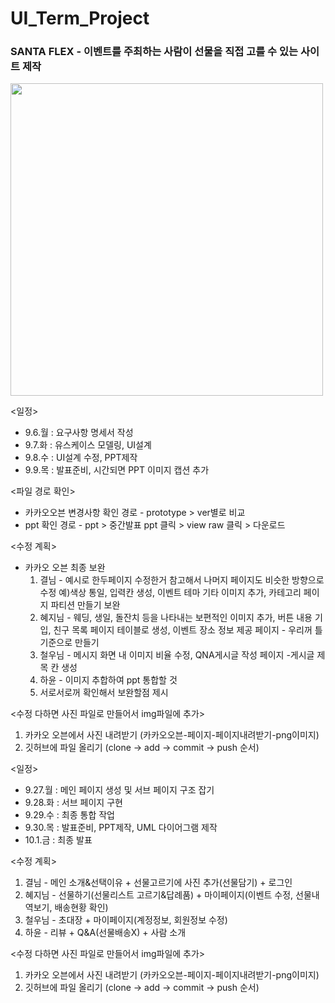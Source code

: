 # UI_Term_Project

<h3 style = color : red> SANTA FLEX - 이벤트를 주최하는 사람이 선물을 직접 고를 수 있는 사이트 제작 </h3>


<img src="https://user-images.githubusercontent.com/78725674/138413534-c1f81b7a-4016-4d90-bfa3-96c8977ce927.PNG" width="500">



<일정>
- 9.6.월 : 요구사항 명세서 작성
- 9.7.화 : 유스케이스 모델링, UI설계
- 9.8.수 : UI설계 수정, PPT제작
- 9.9.목 : 발표준비, 시간되면 PPT 이미지 캡션 추가

<파일 경로 확인>
- 카카오오븐 변경사항 확인 경로 - prototype > ver별로 비교 
- ppt 확인 경로 - ppt > 중간발표 ppt 클릭 > view raw 클릭 > 다운로드

<수정 계획>
- 카카오 오븐 최종 보완 
  1. 결님 - 예시로 한두페이지 수정한거 참고해서 나머지 페이지도 비슷한 방향으로 수정 예)색상 통일, 입력칸 생성,     이벤트 테마 기타 이미지 추가,     카테고리 페이지 파티션 만들기 보완
  2. 혜지님 - 웨딩, 생일, 돌잔치 등을 나타내는 보편적인 이미지 추가, 버튼 내용 기입,  친구 목록 페이지 테이블로 생성, 이벤트 장소 정보 제공 페이지 - 우리꺼 틀 기준으로 만들기
  3. 철우님 - 메시지 화면 내 이미지 비율 수정, QNA게시글 작성 페이지 -게시글 제목 칸 생성
  4. 하윤 - 이미지 추합하여 ppt 통합할 것
  5. 서로서로꺼 확인해서 보완할점 제시
 
 <수정 다하면 사진 파일로 만들어서 img파일에 추가>
 1. 카카오 오븐에서 사진 내려받기 (카카오오븐-페이지-페이지내려받기-png이미지)
 2. 깃허브에 파일 올리기 (clone -> add -> commit -> push 순서)





<일정>
- 9.27.월 : 메인 페이지 생성 및 서브 페이지 구조 잡기
- 9.28.화 : 서브 페이지 구현
- 9.29.수 : 최종 통합 작업
- 9.30.목 : 발표준비, PPT제작, UML 다이어그램 제작
- 10.1.금 : 최종 발표

<수정 계획>
  1. 결님 - 메인 소개&선택이유 + 선물고르기에 사진 추가(선물담기) + 로그인
  2. 혜지님 - 선물하기(선물리스트 고르기&답례품) + 마이페이지(이벤트 수정, 선물내역보기, 배송현황 확인)
  3. 철우님 - 초대장 + 마이페이지(계정정보, 회원정보 수정)
  4. 하윤 - 리뷰 + Q&A(선물배송X)  + 사람 소개

 
 <수정 다하면 사진 파일로 만들어서 img파일에 추가>
 1. 카카오 오븐에서 사진 내려받기 (카카오오븐-페이지-페이지내려받기-png이미지)
 2. 깃허브에 파일 올리기 (clone -> add -> commit -> push 순서)

